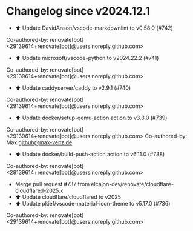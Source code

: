# Changelog since v2024.12.1
- ⬆️ Update DavidAnson/vscode-markdownlint to v0.58.0 (#742)

Co-authored-by: renovate[bot] <29139614+renovate[bot]@users.noreply.github.com> 
- ⬆️ Update microsoft/vscode-python to v2024.22.2 (#741)

Co-authored-by: renovate[bot] <29139614+renovate[bot]@users.noreply.github.com> 
- ⬆️ Update caddyserver/caddy to v2.9.1 (#740)

Co-authored-by: renovate[bot] <29139614+renovate[bot]@users.noreply.github.com> 
- ⬆️ Update docker/setup-qemu-action action to v3.3.0 (#739)

Co-authored-by: renovate[bot] <29139614+renovate[bot]@users.noreply.github.com>
Co-authored-by: Max <github@max-venz.de> 
- ⬆️ Update docker/build-push-action action to v6.11.0 (#738)

Co-authored-by: renovate[bot] <29139614+renovate[bot]@users.noreply.github.com> 
- Merge pull request #737 from elcajon-dev/renovate/cloudflare-cloudflared-2025.x 
- ⬆️ Update cloudflare/cloudflared to v2025 
- ⬆️ Update pkief/vscode-material-icon-theme to v5.17.0 (#736)

Co-authored-by: renovate[bot] <29139614+renovate[bot]@users.noreply.github.com> 
